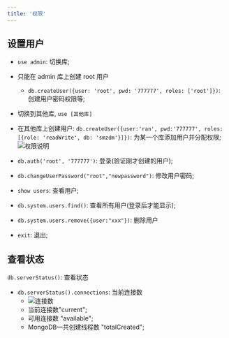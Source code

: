 ```yaml
---
title: '权限'
---
```


## 设置用户
* `use admin`: 切换库;
* 只能在 admin 库上创建 root 用户
  * `db.createUser({user: 'root', pwd: '777777', roles: ['root']})`: 创建用户密码权限等;
* 切换到其他库, `use [其他库]`
* 在其他库上创建用户: `db.createUser({user:'ran', pwd:'777777', roles: [{role: 'readWrite', db: 'smzdm'}]})`: 为某一个库添加用户并分配权限;
  ![权限说明](http://ww2.sinaimg.cn/large/006y8mN6gy1g73vglujxaj31120cyjsv.jpg)
* `db.auth('root', '777777')`: 登录(验证刚才创建的用户);
* `db.changeUserPassword("root","newpassword")`: 修改用户密码;

* `show users`: 查看用户;
* `db.system.users.find()`: 查看所有用户(登录后才能显示);

* `db.system.users.remove({user:"xxx"})`: 删除用户

* `exit`: 退出;


## 查看状态
`db.serverStatus()`: 查看状态
  * `db.serverStatus().connections`: 当前连接数
    * ![连接数](https://tva1.sinaimg.cn/large/006y8mN6ly1g83eom0tm8j30t002sgll.jpg)
    * 当前连接数"current";
    * 可用连接数  "available";
    * MongoDB一共创建线程数   "totalCreated";
